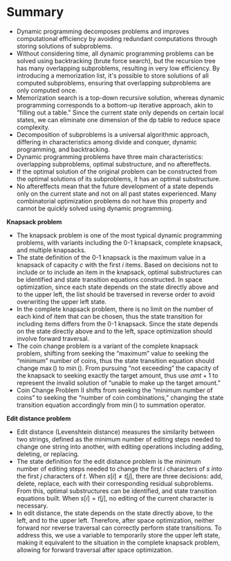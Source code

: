 # Summary

- Dynamic programming decomposes problems and improves computational efficiency by avoiding redundant computations through storing solutions of subproblems.
- Without considering time, all dynamic programming problems can be solved using backtracking (brute force search), but the recursion tree has many overlapping subproblems, resulting in very low efficiency. By introducing a memorization list, it's possible to store solutions of all computed subproblems, ensuring that overlapping subproblems are only computed once.
- Memorization search is a top-down recursive solution, whereas dynamic programming corresponds to a bottom-up iterative approach, akin to "filling out a table." Since the current state only depends on certain local states, we can eliminate one dimension of the dp table to reduce space complexity.
- Decomposition of subproblems is a universal algorithmic approach, differing in characteristics among divide and conquer, dynamic programming, and backtracking.
- Dynamic programming problems have three main characteristics: overlapping subproblems, optimal substructure, and no aftereffects.
- If the optimal solution of the original problem can be constructed from the optimal solutions of its subproblems, it has an optimal substructure.
- No aftereffects mean that the future development of a state depends only on the current state and not on all past states experienced. Many combinatorial optimization problems do not have this property and cannot be quickly solved using dynamic programming.

**Knapsack problem**

- The knapsack problem is one of the most typical dynamic programming problems, with variants including the 0-1 knapsack, complete knapsack, and multiple knapsacks.
- The state definition of the 0-1 knapsack is the maximum value in a knapsack of capacity $c$ with the first $i$ items. Based on decisions not to include or to include an item in the knapsack, optimal substructures can be identified and state transition equations constructed. In space optimization, since each state depends on the state directly above and to the upper left, the list should be traversed in reverse order to avoid overwriting the upper left state.
- In the complete knapsack problem, there is no limit on the number of each kind of item that can be chosen, thus the state transition for including items differs from the 0-1 knapsack. Since the state depends on the state directly above and to the left, space optimization should involve forward traversal.
- The coin change problem is a variant of the complete knapsack problem, shifting from seeking the “maximum” value to seeking the “minimum” number of coins, thus the state transition equation should change $\max()$ to $\min()$. From pursuing “not exceeding” the capacity of the knapsack to seeking exactly the target amount, thus use $amt + 1$ to represent the invalid solution of “unable to make up the target amount.”
- Coin Change Problem II shifts from seeking the “minimum number of coins” to seeking the “number of coin combinations,” changing the state transition equation accordingly from $\min()$ to summation operator.

**Edit distance problem**

- Edit distance (Levenshtein distance) measures the similarity between two strings, defined as the minimum number of editing steps needed to change one string into another, with editing operations including adding, deleting, or replacing.
- The state definition for the edit distance problem is the minimum number of editing steps needed to change the first $i$ characters of $s$ into the first $j$ characters of $t$. When $s[i] \ne t[j]$, there are three decisions: add, delete, replace, each with their corresponding residual subproblems. From this, optimal substructures can be identified, and state transition equations built. When $s[i] = t[j]$, no editing of the current character is necessary.
- In edit distance, the state depends on the state directly above, to the left, and to the upper left. Therefore, after space optimization, neither forward nor reverse traversal can correctly perform state transitions. To address this, we use a variable to temporarily store the upper left state, making it equivalent to the situation in the complete knapsack problem, allowing for forward traversal after space optimization.
